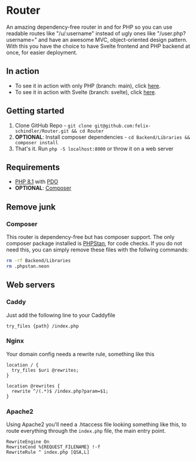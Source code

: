 # Router
An amazing dependency-free router in and for PHP so you can use readable routes like "/u/:username" instead of ugly ones like "/user.php?username=" and have an awesome MVC, object-oriented design pattern. With this you have the choice to have Svelte frontend and PHP backend at once, for easier deployment.

## In action
- To see it in action with only PHP (branch: main), click [here](https://blog.schindlerfelix.de).
- To see it in action with Svelte (branch: svelte), click [here](https://social.schindlerfelix.de).

## Getting started
1. Clone GitHub Repo - `git clone git@github.com:felix-schindler/Router.git && cd Router`
2. __OPTIONAL__: Install composer dependencies - `cd Backend/Libraries && composer install`
3. That's it. Run `php -S localhost:8000` or throw it on a web server

## Requirements
- [PHP 8.1](https://www.php.net) with [PDO](https://www.php.net/manual/de/book.pdo.php)
- __OPTIONAL__: [Composer](https://getcomposer.org)

## Remove junk
### Composer
This router is dependency-free but has composer support. The only composer package installed is [PHPStan](https://phpstan.org), for code checks.
If you do not need this, you can simply remove these files with the follwing commands:
```zsh
rm -rf Backend/Libraries
rm .phpstan.neon
```

## Web servers

### Caddy
Just add the following line to your Caddyfile

```caddy
try_files {path} /index.php
```

### Nginx
Your domain config needs a rewrite rule, something like this

```nginx
location / {
  try_files $uri @rewrites;
}

location @rewrites {
  rewrite ^/(.*)$ /index.php?param=$1;
}
```

### Apache2
Using Apache2 you'll need a .htaccess file looking something like this, to route everything through the `index.php` file, the main entry point.

```apacheconf
RewriteEngine On
RewriteCond %{REQUEST_FILENAME} !-f
RewriteRule ^ index.php [QSA,L]
```
